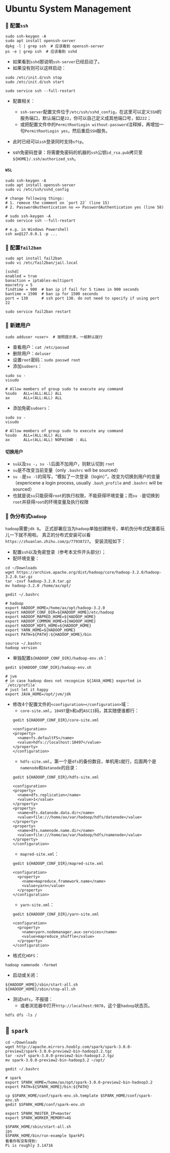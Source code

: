 # Ubuntu System Management

### 🌱 配置`ssh`

```
sudo ssh-keygen -A
sudo apt install openssh-server
dpkg -l | grep ssh  # 应该看到 openssh-server
ps -e | grep ssh  # 应该看到 sshd
```

- 如果看到`sshd`那说明`ssh-server`已经启动了。
- 如果没有则可以这样启动：

```
sudo /etc/init.d/ssh stop
sudo /etc/init.d/ssh start

sudo service ssh --full-restart
```

- 配置相关：
    - `ssh-server`配置文件位于`/etc/ssh/sshd_config`，在这里可以定义`SSH`的服务端口，默认端口是`22`，你可以自己定义成其他端口号，如`222`；
    - 或把配置文件中的`PermitRootLogin without-password`注释掉，再增加一句`PermitRootLogin yes`，然后重启`SSH`服务。

- 此时已经可以`ssh`登录同时支持`sftp`。

- ssh免密码登录：将需要免密码的机器的`ssh`公钥`id_rsa.pub`拷贝至`${HOME}/.ssh/authorized_ssh`。

#### `WSL`

```
sudo ssh-keygen -A
sudo apt install openssh-server
sudo vi /etc/ssh/sshd_config

# change following things:
# 1. remove the comment on `port 22` (line 15)
# 2. PasswordAuthentication no => PasswordAuthentication yes (line 58)

# sudo ssh-keygen -A
sudo service ssh --full-restart

# e.g. in Windows Powershell
ssh ax@127.0.0.1 -p ...
```

### 🌱 配置`fail2ban`

```
sudo apt install fail2ban
sudo vi /etc/fail2ban/jail.local 

[sshd]
enabled = true
banaction = iptables-multiport
maxretry = 5
findtime = 900  # ban ip if fail for 5 times in 900 seconds
bantime = 1500  # ban ip for 1500 seconds
port = 130      # ssh port 130. do not need to specify if using port 22

sudo service fail2ban restart
```

### 🌱 新建用户

```
sudo adduser <user>  # 按照提示来，一般默认就行
```

- 查看用户：`cat /etc/passwd`
- 删除用户：`deluser`
- 设置`root`密码：`sudo passwd root`
- 添加`sudoers`：

```
sudo su - 
visudo

# Allow members of group sudo to execute any command
%sudo   ALL=(ALL:ALL) ALL
ax      ALL=(ALL:ALL) ALL
```

- 添加免密`sudoers`：

```
sudo su - 
visudo

# Allow members of group sudo to execute any command
%sudo   ALL=(ALL:ALL) ALL
ax      ALL=(ALL:ALL) NOPASSWD : ALL
```

#### 切换用户

- `su`以及`su -`，`su -l`后面不加用户，则默认切到 `root`
- `su`是不改变当前变量（only `.bashrc` will be sourced）
- `su -`是`su -l`的简写，“模拟了一次登录（login）”，改变为切换到用户的变量（expericene a login process, usually `.bash_profile` and `.bashrc` will be sourced）
- 也就是说`su`只能获得`root`的执行权限，不能获得环境变量；而`su -`是切换到`root`并获得`root`的环境变量及执行权限

### 🌱 伪分布式`hadoop`

`hadoop`需要`jdk 8`。
正式部署应当为`hadoop`单独创建账号，单机伪分布式配置着玩儿一下就不用啦。
真正的分布式安装可以看`https://zhuanlan.zhihu.com/p/77938727`。
安装流程如下：

- 配置`ssh`以及免密登录（参考本文件开头部分）；
- 配环境变量：
```
cd ~/Downloads
wget https://archive.apache.org/dist/hadoop/core/hadoop-3.2.0/hadoop-3.2.0.tar.gz
tar -zxvf hadoop-3.2.0.tar.gz
mv hadoop-3.2.0 /home/ax/opt/

gedit ~/.bashrc

# hadoop
export HADOOP_HOME=/home/ax/opt/hadoop-3.2.0
export HADOOP_CONF_DIR=${HADOOP_HOME}/etc/hadoop
export HADOOP_MAPRED_HOME=${HADOOP_HOME}
export HADOOP_COMMON_HOME=${HADOOP_HOME}
export HADOOP_HDFS_HOME=${HADOOP_HOME}
export YARN_HOME=${HADOOP_HOME}
export PATH=${PATH}:${HADOOP_HOME}/bin

source ~/.bashrc
hadoop version
```
- 单独配置`${HADOOP_CONF_DIR}/hadoop-env.sh`：
```
gedit ${HADOOP_CONF_DIR}/hadoop-env.sh

# jvm
# in case hadoop does not recognize ${JAVA_HOME} exported in `/etc/profile`
# just let it happy
export JAVA_HOME=/opt/jvm/jdk
```
- 修改4个配置文件的`<configuration></configuration>`域：
    - `core-site.xml`，`10497`是`h`和`a`的`ASCII`码，其实随便谁都行：
    ```
    gedit ${HADOOP_CONF_DIR}/core-site.xml
    
    <configuration>
    <property>
      <name>fs.defaultFS</name>
      <value>hdfs://localhost:10497</value>
    </property>
    </configuration>
    ```
    - `hdfs-site.xml`，第一个是`dfs`的备份数目，单机用`1`就行，后面两个是`namenode`和`datanode`的目录：
    ```
    gedit ${HADOOP_CONF_DIR}/hdfs-site.xml
    
    <configuration>
    <property>
      <name>dfs.replication</name>
      <value>1</value>
    </property>
    <property>
      <name>dfs.datanode.data.dir</name>
      <value>file:///home/ax/var/hadoop/hdfs/datanode</value>
    </property>
    <property>
      <name>dfs.namenode.name.dir</name>
      <value>file:///home/ax/var/hadoop/hdfs/namenode</value>
    </property>
    </configuration>
    ```
    - `mapred-site.xml`：
    ```
    gedit ${HADOOP_CONF_DIR}/mapred-site.xml
    
    <configuration>
      <property>
        <name>mapreduce.framework.name</name>
        <value>yarn</value>
      </property>
    </configuration>
    ```
    - `yarn-site.xml`：
    ```
    gedit ${HADOOP_CONF_DIR}/yarn-site.xml
    
    <configuration>
      <property>
        <name>yarn.nodemanager.aux-services</name>
        <value>mapreduce_shuffle</value>
      </property>
    </configuration>
    ```
- 格式化`HDFS`：
```
hadoop namenode -format
```
- 启动或关闭：
```
${HADOOP_HOME}/sbin/start-all.sh
${HADOOP_HOME}/sbin/stop-all.sh
```
- 测试`hdfs`，不报错：
    - 或者浏览器中打开`http://localhost:9870`，这个是`hadoop`状态页。
```
hdfs dfs -ls /
```
    
## 🌱 `spark`

```
cd ~/Downloads
wget http://apache.mirrors.hoobly.com/spark/spark-3.0.0-preview2/spark-3.0.0-preview2-bin-hadoop3.2.tgz
tar -xzvf spark-3.0.0-preview2-bin-hadoop3.2.tgz  
mv spark-3.0.0-preview2-bin-hadoop3.2 ~/opt/

gedit ~/.bashrc

# spark
export SPARK_HOME=/home/ax/opt/spark-3.0.0-preview2-bin-hadoop3.2
export PATH=${SPARK_HOME}/bin:${PATH}
```

```
cp $SPARK_HOME/conf/spark-env.sh.template $SPARK_HOME/conf/spark-env.sh
gedit $SPARK_HOME/conf/spark-env.sh

export SPARK_MASTER_IP=master
export SPARK_WORKER_MEMORY=4G
```

```
$SPARK_HOME/sbin/start-all.sh
jps
$SPARK_HOME/bin/run-example SparkPi
看看你有没有得到:
Pi is roughly 3.14716
```
